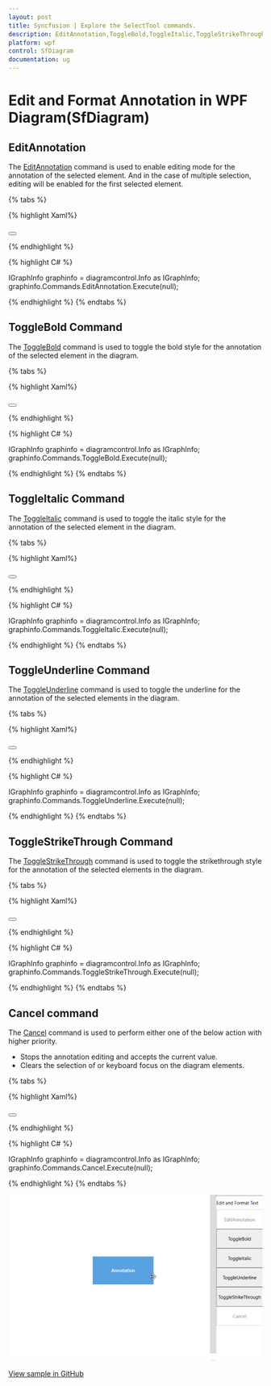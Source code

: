 ```yaml
---
layout: post
title: Syncfusion | Explore the SelectTool commands.
description: EditAnnotation,ToggleBold,ToggleItalic,ToggleStrikeThrough and ToggleUnderline Commands are used to edit and style annotations in diagram.
platform: wpf
control: SfDiagram
documentation: ug
---
```


# Edit and Format Annotation in WPF Diagram(SfDiagram)

## EditAnnotation

The [EditAnnotation](https://help.syncfusion.com/cr/wpf/Syncfusion.UI.Xaml.Diagram.IDiagramCommands.html#Syncfusion_UI_Xaml_Diagram_IDiagramCommands_EditAnnotation) command is used to enable editing mode for the annotation of the selected element. And in the case of multiple selection, editing will be enabled for the first selected element.

{% tabs %}

{% highlight Xaml%}

<Button Height="50" Content="EditAnnotation" Name="EditAnnotation" Command="Syncfusion:DiagramCommands.EditAnnotation"></Button>

{% endhighlight %}

{% highlight C# %}

IGraphInfo graphinfo = diagramcontrol.Info as IGraphInfo;
graphinfo.Commands.EditAnnotation.Execute(null);

{% endhighlight %}
{% endtabs %}

## ToggleBold Command

The [ToggleBold](https://help.syncfusion.com/cr/wpf/Syncfusion.UI.Xaml.Diagram.IDiagramCommands.html#Syncfusion_UI_Xaml_Diagram_IDiagramCommands_ToggleBold) command is used to toggle the bold style for the annotation of the selected element in the diagram.

{% tabs %}

{% highlight Xaml%}

<Button Height="50" Content="ToggleBold" Name="ToggleBold" Command="Syncfusion:DiagramCommands.ToggleBold"></Button>

{% endhighlight %}

{% highlight C# %}

IGraphInfo graphinfo = diagramcontrol.Info as IGraphInfo;
graphinfo.Commands.ToggleBold.Execute(null);

{% endhighlight %}
{% endtabs %}

## ToggleItalic Command

The [ToggleItalic](https://help.syncfusion.com/cr/wpf/Syncfusion.UI.Xaml.Diagram.IDiagramCommands.html#Syncfusion_UI_Xaml_Diagram_IDiagramCommands_ToggleItalic) command is used to toggle the italic style for the annotation of the selected element in the diagram.

{% tabs %}

{% highlight Xaml%}

<Button Height="50" Content="ToggleItalic" Name="ToggleItalic" Command="Syncfusion:DiagramCommands.ToggleItalic"></Button>

{% endhighlight %}

{% highlight C# %}

IGraphInfo graphinfo = diagramcontrol.Info as IGraphInfo;
graphinfo.Commands.ToggleItalic.Execute(null);

{% endhighlight %}
{% endtabs %}

## ToggleUnderline Command

The [ToggleUnderline](https://help.syncfusion.com/cr/wpf/Syncfusion.UI.Xaml.Diagram.IDiagramCommands.html#Syncfusion_UI_Xaml_Diagram_IDiagramCommands_ToggleUnderline) command is used to toggle the underline for the annotation of the selected elements in the diagram.

{% tabs %}

{% highlight Xaml%}

<Button Height="50" Content="ToggleUnderline" Name="ToggleUnderline" Command="Syncfusion:DiagramCommands.ToggleUnderline"></Button>

{% endhighlight %}

{% highlight C# %}

IGraphInfo graphinfo = diagramcontrol.Info as IGraphInfo;
graphinfo.Commands.ToggleUnderline.Execute(null);

{% endhighlight %}
{% endtabs %}

## ToggleStrikeThrough Command

The [ToggleStrikeThrough](https://help.syncfusion.com/cr/wpf/Syncfusion.UI.Xaml.Diagram.IDiagramCommands.html#Syncfusion_UI_Xaml_Diagram_IDiagramCommands_ToggleStrikeThrough) command is used to toggle the strikethrough style for the annotation of the selected elements in the diagram.

{% tabs %}

{% highlight Xaml%}

<Button Height="50" Content="ToggleStrikeThrough" Name="ToggleStrikeThrough" Command="Syncfusion:DiagramCommands.ToggleStrikeThrough"></Button>

{% endhighlight %}

{% highlight C# %}

IGraphInfo graphinfo = diagramcontrol.Info as IGraphInfo;
graphinfo.Commands.ToggleStrikeThrough.Execute(null);

{% endhighlight %}
{% endtabs %}

## Cancel command 

The [Cancel](https://help.syncfusion.com/cr/wpf/Syncfusion.UI.Xaml.Diagram.IDiagramCommands.html#Syncfusion_UI_Xaml_Diagram_IDiagramCommands_Cancel) command is used to perform either one of the below action with higher priority.
* Stops the annotation editing and accepts the current value.
* Clears the selection of or keyboard focus on the diagram elements.

{% tabs %}

{% highlight Xaml%}

<Button Height="50" Content="Cancel" Name="Cancel" Command="Syncfusion:DiagramCommands.Cancel"></Button>

{% endhighlight %}

{% highlight C# %}

IGraphInfo graphinfo = diagramcontrol.Info as IGraphInfo;
graphinfo.Commands.Cancel.Execute(null);

{% endhighlight %}
{% endtabs %}


![Gif for EditAnnotation command](Commands_Images/Commands_EditStyleText.gif)

[View sample in GitHub](https://github.com/SyncfusionExamples/WPF-Diagram-Examples/tree/master/Samples/Commands/SelectToolCommand)


